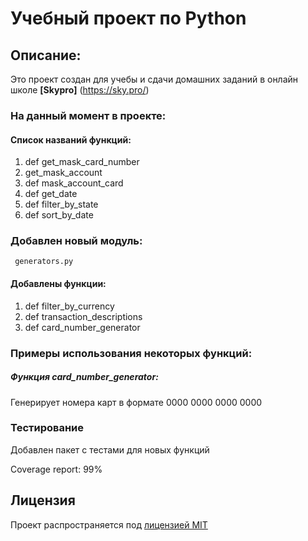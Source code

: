 # Учебный проект по Python


## Описание:

Это проект создан для учебы и сдачи домашних заданий в онлайн школе **[Skypro]** (https://sky.pro/)


### На данный момент в проекте:

#### Список названий функций:

1. def get_mask_card_number
2. get_mask_account
3. def mask_account_card
4. def get_date
5. def filter_by_state
6. def sort_by_date


### Добавлен новый модуль:
     generators.py
#### Добавлены функции:

1. def filter_by_currency
2. def transaction_descriptions
3. def card_number_generator

### Примеры использования некоторых функций:
##### Функция card_number_generator:
Генерирует номера карт в формате 0000 0000 0000 0000

### Тестирование

Добавлен пакет с тестами для новых функций

Coverage report: 99%



## Лицензия
Проект распространяется под [лицензией MIT](LICENSE)
